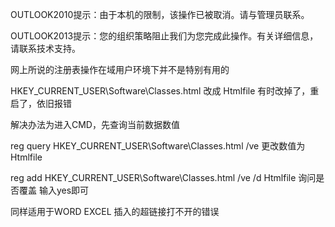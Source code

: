 OUTLOOK2010提示：由于本机的限制，该操作已被取消。请与管理员联系。

OUTLOOK2013提示：您的组织策略阻止我们为您完成此操作。有关详细信息，请联系技术支持。

网上所说的注册表操作在域用户环境下并不是特别有用的

HKEY_CURRENT_USER\Software\Classes\.html 改成 Htmlfile
有时改掉了，重启了，依旧报错

解决办法为进入CMD，先查询当前数据数值

reg query HKEY_CURRENT_USER\Software\Classes\.html /ve
更改数值为Htmlfile

reg add HKEY_CURRENT_USER\Software\Classes\.html /ve /d Htmlfile
询问是否覆盖 输入yes即可

同样适用于WORD EXCEL 插入的超链接打不开的错误

